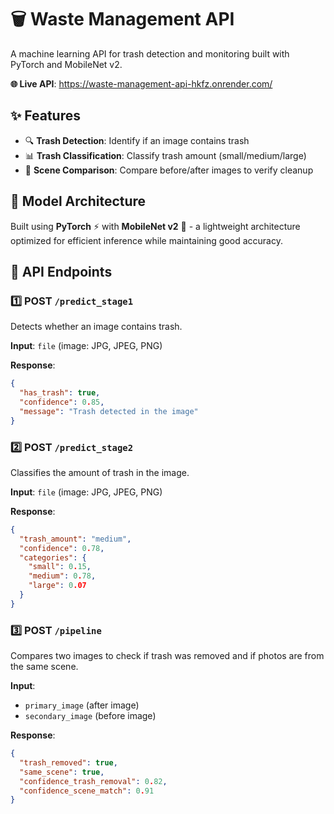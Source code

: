 # 🗑️ Waste Management API

A machine learning API for trash detection and monitoring built with PyTorch and MobileNet v2.

**🌐 Live API**: https://waste-management-api-hkfz.onrender.com/

## ✨ Features

- 🔍 **Trash Detection**: Identify if an image contains trash
- 📊 **Trash Classification**: Classify trash amount (small/medium/large)
- 🔄 **Scene Comparison**: Compare before/after images to verify cleanup

## 🧠 Model Architecture

Built using **PyTorch** ⚡ with **MobileNet v2** 📱 - a lightweight architecture optimized for efficient inference while maintaining good accuracy.

## 🚀 API Endpoints

### 1️⃣ POST `/predict_stage1`
Detects whether an image contains trash.

**Input**: `file` (image: JPG, JPEG, PNG)

**Response**:
```json
{
  "has_trash": true,
  "confidence": 0.85,
  "message": "Trash detected in the image"
}
```

### 2️⃣ POST `/predict_stage2`
Classifies the amount of trash in the image.

**Input**: `file` (image: JPG, JPEG, PNG)

**Response**:
```json
{
  "trash_amount": "medium",
  "confidence": 0.78,
  "categories": {
    "small": 0.15,
    "medium": 0.78,
    "large": 0.07
  }
}
```

### 3️⃣ POST `/pipeline`
Compares two images to check if trash was removed and if photos are from the same scene.

**Input**: 
- `primary_image` (after image)
- `secondary_image` (before image)

**Response**:
```json
{
  "trash_removed": true,
  "same_scene": true,
  "confidence_trash_removal": 0.82,
  "confidence_scene_match": 0.91
}
```
